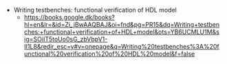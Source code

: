 


- Writing testbenches: functional verification of HDL model
  - https://books.google.dk/books?hl=en&lr=&id=Zi_jBwAAQBAJ&oi=fnd&pg=PR15&dq=Writing+testbenches:+functional+verification+of+HDL+model&ots=YB6UCMLU1M&sig=SOiIT5toUo0sG_zbVbpV1-II1L8&redir_esc=y#v=onepage&q=Writing%20testbenches%3A%20functional%20verification%20of%20HDL%20model&f=false